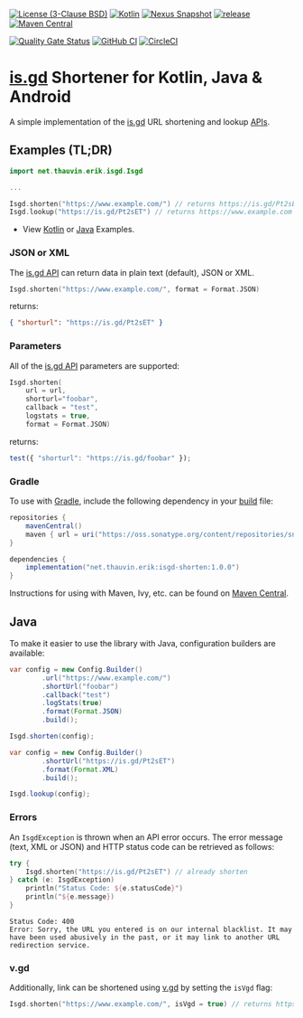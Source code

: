 [![License (3-Clause BSD)](https://img.shields.io/badge/license-BSD%203--Clause-blue.svg?style=flat-square)](https://opensource.org/licenses/BSD-3-Clause)
[![Kotlin](https://img.shields.io/badge/kotlin-1.9.10-7f52ff)](https://kotlinlang.org/)
[![Nexus Snapshot](https://img.shields.io/nexus/s/net.thauvin.erik/isgd-shorten?label=snapshot&server=https%3A%2F%2Foss.sonatype.org%2F)](https://oss.sonatype.org/content/repositories/snapshots/net/thauvin/erik/isgd-shorten/)
[![release](https://img.shields.io/github/release/ethauvin/isgd-shorten.svg)](https://github.com/ethauvin/isgd-shorten/releases/latest)
[![Maven Central](https://img.shields.io/maven-central/v/net.thauvin.erik/isgd-shorten.svg?color=blue)](https://central.sonatype.com/artifact/net.thauvin.erik/isgd-shorten)

[![Quality Gate Status](https://sonarcloud.io/api/project_badges/measure?project=ethauvin_isgd-shorten&metric=alert_status)](https://sonarcloud.io/dashboard?id=ethauvin_isgd-shorten)
[![GitHub CI](https://github.com/ethauvin/isgd-shorten/actions/workflows/gradle.yml/badge.svg)](https://github.com/ethauvin/isgd-shorten/actions/workflows/gradle.yml)
[![CircleCI](https://circleci.com/gh/ethauvin/isgd-shorten/tree/master.svg?style=shield)](https://circleci.com/gh/ethauvin/isgd-shorten/tree/master)

# [is.gd](https://is.gd/developers.php) Shortener for Kotlin, Java & Android

A simple implementation of the [is.gd](https://is.gd/) URL shortening and lookup [APIs](https://is.gd/developers.php).

## Examples (TL;DR)

```kotlin
import net.thauvin.erik.isgd.Isgd

...

Isgd.shorten("https://www.example.com/") // returns https://is.gd/Pt2sET
Isgd.lookup("https://is.gd/Pt2sET") // returns https://www.example.com

```

- View [Kotlin](https://github.com/ethauvin/isgd-shorten/blob/master/examples/src/main/kotlin/com/example/IsgdExample.kt) or [Java](https://github.com/ethauvin/isgd-shorten/blob/master/examples/src/main/java/com/example/IsgdSample.java) Examples.

### JSON or XML

The [is.gd API](https://is.gd/developers.php) can return data in plain text (default), JSON or XML.

```kotlin
Isgd.shorten("https://www.example.com/", format = Format.JSON)
```

returns:

```json
{ "shorturl": "https://is.gd/Pt2sET" }
```

### Parameters

All of the [is.gd API](https://is.gd/developers.php) parameters are supported:

```kotlin
Isgd.shorten(
    url = url,
    shorturl="foobar",
    callback = "test",
    logstats = true,
    format = Format.JSON)
```

returns:

```js
test({ "shorturl": "https://is.gd/foobar" });
```

### Gradle

To use with [Gradle](https://gradle.org/), include the following dependency in your [build](https://github.com/ethauvin/isgd-shorten/blob/master/examples/build.gradle.kts) file:

```gradle
repositories {
    mavenCentral()
    maven { url = uri("https://oss.sonatype.org/content/repositories/snapshots") } // only needed for SNAPSHOT
}

dependencies {
    implementation("net.thauvin.erik:isgd-shorten:1.0.0")
}
```

Instructions for using with Maven, Ivy, etc. can be found on [Maven Central](https://central.sonatype.com/artifact/net.thauvin.erik/isgd-shorten).

## Java

To make it easier to use the library with Java, configuration builders are available:

```java
var config = new Config.Builder()
        .url("https://www.example.com/")
        .shortUrl("foobar")
        .callback("test")
        .logStats(true)
        .format(Format.JSON)
        .build();

Isgd.shorten(config);
```

```java
var config = new Config.Builder()
        .shortUrl("https://is.gd/Pt2sET")
        .format(Format.XML)
        .build();

Isgd.lookup(config);
```

### Errors

An `IsgdException` is thrown when an API error occurs. The error message (text, XML or JSON) and HTTP status code can be retrieved as follows:

```kotlin
try {
    Isgd.shorten("https://is.gd/Pt2sET") // already shorten
} catch (e: IsgdException)
    println("Status Code: ${e.statusCode}")
    println("${e.message})
}
```

```
Status Code: 400
Error: Sorry, the URL you entered is on our internal blacklist. It may have been used abusively in the past, or it may link to another URL redirection service.
```

### v.gd

Additionally, link can be shortened using [v.gd](https://v.gd/) by setting the `isVgd` flag:

```kotlin
Isgd.shorten("https://www.example.com/", isVgd = true) // returns https://v.gd/2z2ncj
```
